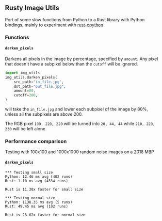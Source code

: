 ## Rusty Image Utils

Port of some slow functions from Python to a Rust library with Python bindings,
mainly to experiment with [rust-cpython](https://github.com/dgrunwald/rust-cpython)

### Functions

#### `darken_pixels`

Darkens all pixels in the image by percentage, specified by `amount`. Any pixel
that doesn't have a subpixel below than the `cutoff` will be ignored.

```python
import img_utils
img_utils.darken_pixels(
    src_path="in_file.jpg",
    dst_path="out_file.jpg",
    amount=80,
    cutoff=200,
)
```

will take the `in_file.jpg` and lower each subpixel of the image by 80%, unless
all the subpixels are above 200.

The RGB pixel `100, 220, 220` will be turned into `20, 44, 44` while `210, 220,
230` will be left alone.


### Performance comparison

Testing with 100x100 and 1000x1000 random noise images on a 2018 MBP

#### `darken_pixels`
```
*** Testing small size
Python: 12.46 ms avg (402 runs)
Rust: 1.10 ms avg (4534 runs)

Rust is 11.30x faster for small size

*** Testing normal size
Python: 1138.35 ms avg (5 runs)
Rust: 49.45 ms avg (102 runs)

Rust is 23.02x faster for normal size
```
